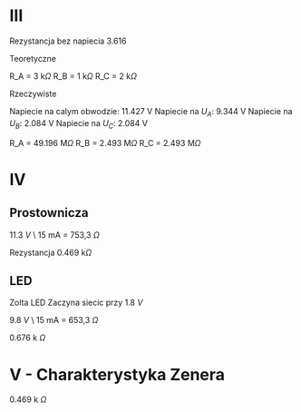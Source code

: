
# III

Rezystancja bez napiecia 3.616

Teoretyczne

R_A = 3 k$\Omega$
R_B = 1 k$\Omega$
R_C = 2 k$\Omega$

Rzeczywiste

Napiecie na calym obwodzie: 11.427 V
Napiecie na $U_A$: 9.344 V
Napiecie na $U_B$: 2.084 V
Napiecie na $U_C$: 2.084 V

R_A = 49.196 M$\Omega$
R_B = 2.493 M$\Omega$
R_C = 2.493 M$\Omega$

# IV

## Prostownicza

11.3 $V$ \ 15 mA = 753,3 $\Omega$

Rezystancja 0.469 k$\Omega$


## LED

Zolta LED
Zaczyna siecic przy 1.8 $V$

9.8 $V$ \ 15 mA = 653,3 $\Omega$

0.676 k $\Omega$

# V - Charakterystyka Zenera

0.469 k $\Omega$
